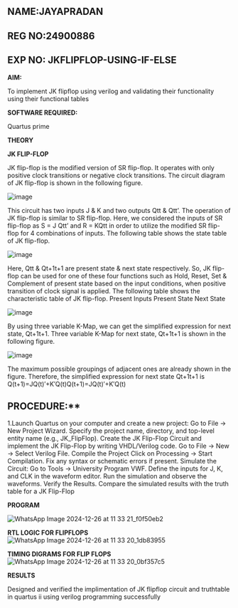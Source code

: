 ## NAME:JAYAPRADAN

## REG NO:24900886

## EXP NO: JKFLIPFLOP-USING-IF-ELSE

**AIM:** 

To implement  JK flipflop using verilog and validating their functionality using their functional tables

**SOFTWARE REQUIRED:**

Quartus prime

**THEORY**

**JK FLIP-FLOP**

JK flip-flop is the modified version of SR flip-flop. It operates with only positive clock transitions or negative clock transitions. The circuit diagram of JK flip-flop is shown in the following figure.

![image](https://github.com/naavaneetha/JKFLIPFLOP-USING-IF-ELSE/assets/154305477/a649c30b-232b-4558-b188-fd6c09845180)


This circuit has two inputs J & K and two outputs Qtt & Qtt’. The operation of JK flip-flop is similar to SR flip-flop. Here, we considered the inputs of SR flip-flop as S = J Qtt’ and R = KQtt in order to utilize the modified SR flip-flop for 4 combinations of inputs. The following table shows the state table of JK flip-flop.

![image](https://github.com/naavaneetha/JKFLIPFLOP-USING-IF-ELSE/assets/154305477/c4360742-e8a8-4937-b089-c46c0433f9a3)

 
Here, Qtt & Qt+1t+1 are present state & next state respectively. So, JK flip-flop can be used for one of these four functions such as Hold, Reset, Set & Complement of present state based on the input conditions, when positive transition of clock signal is applied. The following table shows the characteristic table of JK flip-flop. Present Inputs Present State Next State
 
![image](https://github.com/naavaneetha/JKFLIPFLOP-USING-IF-ELSE/assets/154305477/6c275261-a6d5-4c37-a3a7-1e88ca11c4cd)

By using three variable K-Map, we can get the simplified expression for next state, Qt+1t+1. Three variable K-Map for next state, Qt+1t+1 is shown in the following figure.
 
![image](https://github.com/naavaneetha/JKFLIPFLOP-USING-IF-ELSE/assets/154305477/5174f41b-0ce0-4329-a372-6d1943ea6673)

The maximum possible groupings of adjacent ones are already shown in the figure. Therefore, the simplified expression for next state Qt+1t+1 is Q(t+1)=JQ(t)′+K′Q(t)Q(t+1)=JQ(t)′+K′Q(t)

## PROCEDURE:**

 1.Launch Quartus on your computer and create a new project: Go to File → New Project Wizard.
 Specify the project name, directory, and top-level entity name (e.g., JK_FlipFlop).
 Create the JK Flip-Flop Circuit and implement the JK Flip-Flop by writing VHDL/Verilog code. Go to
 File → New → Select Verilog File.
 Compile the Project Click on Processing → Start Compilation.
 Fix any syntax or schematic errors if present.
 Simulate the Circuit: Go to Tools → University Program VWF.
 Define the inputs for J, K, and CLK in the waveform editor.
 Run the simulation and observe the waveforms.
 Verify the Results. Compare the simulated results with the truth table for a JK Flip-Flop

**PROGRAM**

![WhatsApp Image 2024-12-26 at 11 33 21_f0f50eb2](https://github.com/user-attachments/assets/3d27764a-e015-40fd-ac70-71a206c06b9b)


**RTL LOGIC FOR FLIPFLOPS**
![WhatsApp Image 2024-12-26 at 11 33 20_1db83955](https://github.com/user-attachments/assets/191121fe-c8ff-4524-a101-4bdd0eb7cfd8)


**TIMING DIGRAMS FOR FLIP FLOPS**
![WhatsApp Image 2024-12-26 at 11 33 20_0bf357c5](https://github.com/user-attachments/assets/dbb0b685-ae26-433a-88df-8e7d22621678)


**RESULTS**

 Designed and verified the implimentation of JK flipflop circuit and truthtable in quartus ii using
 verilog programming successfully
